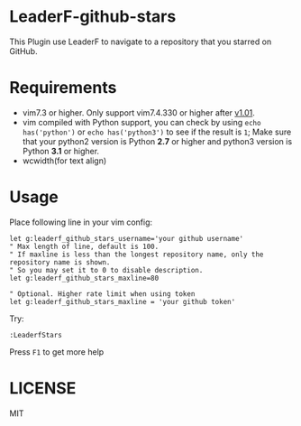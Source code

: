 # LeaderF-github-stars

This Plugin use LeaderF to navigate to a repository that you starred on GitHub.

# Requirements

 - vim7.3 or higher. Only support vim7.4.330 or higher after [v1.01](https://github.com/Yggdroot/LeaderF/releases/tag/v1.01).
 - vim compiled with Python support, you can check by using `echo has('python')` or `echo has('python3')` to see if the result is `1`; Make sure that your python2 version is Python **2.7** or higher and python3 version is Python **3.1** or higher.
 - wcwidth(for text align)
# Usage

Place following line in your vim config:
```Vim
let g:leaderf_github_stars_username='your github username'
" Max length of line, default is 100.
" If maxline is less than the longest repository name, only the repository name is shown.
" So you may set it to 0 to disable description.
let g:leaderf_github_stars_maxline=80

" Optional. Higher rate limit when using token
let g:leaderf_github_stars_maxline = 'your github token'
```
Try:
```Vim
:LeaderfStars
```
Press `F1` to get more help

# LICENSE
MIT

